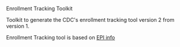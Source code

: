 Enrollment Tracking Toolkit

Toolkit to generate the CDC's enrollment tracking tool version 2 from version 1.

Enrollment Tracking tool is based on [EPI info](https://www.cdc.gov/epiinfo/index.html) 